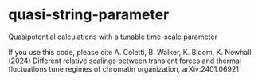 # quasi-string-parameter
Quasipotential calculations with a tunable time-scale parameter

If you use this code, please cite
A. Coletti, B. Walker, K. Bloom, K. Newhall (2024) Different relative scalings between transient forces and thermal fluctuations tune regimes of chromatin organization, 	arXiv:2401.06921
